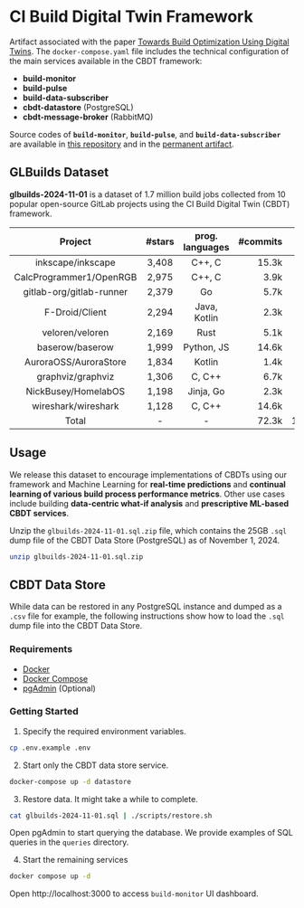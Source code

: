# CI Build Digital Twin Framework

Artifact associated with the paper [Towards Build Optimization Using Digital Twins](https://arxiv.org/abs/2503.19381).
The `docker-compose.yaml` file includes the technical configuration of the main services available in the CBDT framework:

* __build-monitor__
* __build-pulse__
* __build-data-subscriber__
* __cbdt-datastore__ (PostgreSQL)
* __cbdt-message-broker__ (RabbitMQ)

Source codes of __`build-monitor`__, __`build-pulse`__, and  __`build-data-subscriber`__ are available in [this repository](https://gitlab.com/ets-devops/pipelines/digital-twin) and in the [permanent artifact](https://doi.org/10.6084/m9.figshare.27641388).


## GLBuilds Dataset

__glbuilds-2024-11-01__ is a dataset of 1.7 million build jobs collected from 10 popular open-source GitLab projects using the CI Build Digital Twin (CBDT) framework.

|        __Project__       | __#stars__ | __prog. languages__ | __#commits__ | __#jobs__ |
|:------------------------:|:----------:|:-------------------:|-------------:|:---------:|
| inkscape/inkscape        |      3,408 | C++, C              |        15.3k |   201,206 |
| CalcProgrammer1/OpenRGB  |      2,975 | C++, C              |         3.9k |    81,316 |
| gitlab-org/gitlab-runner |      2,379 | Go                  |         5.7k |   422,720 |
| F-Droid/Client           |      2,294 | Java, Kotlin        |         2.3k |    11,962 |
| veloren/veloren          |      2,169 | Rust                |         5.1k |    54,484 |
| baserow/baserow          |      1,999 | Python, JS          |        14.6k |   299,900 |
| AuroraOSS/AuroraStore    |      1,834 | Kotlin              |         1.4k |     3,313 |
| graphviz/graphviz        |      1,306 | C, C++              |         6.7k |   414,559 |
| NickBusey/HomelabOS      |      1,198 | Jinja, Go           |         2.3k |     4,637 |
| wireshark/wireshark      |      1,128 | C, C++              |        14.6k |   200,038 |
| Total                    |          - | -                   |        72.3k | 1,694,135 |

## Usage

We release this dataset to encourage implementations of CBDTs using our framework and Machine Learning for __real-time predictions__ and __continual learning of various build process performance metrics__. Other use cases include building __data-centric what-if analysis__ and __prescriptive ML-based CBDT services__.

Unzip the `glbuilds-2024-11-01.sql.zip` file, which contains the 25GB `.sql` dump file of the CBDT Data Store (PostgreSQL) as of November 1, 2024.

```bash
unzip glbuilds-2024-11-01.sql.zip
```

## CBDT Data Store

While data can be restored in any PostgreSQL instance and dumped as a `.csv` file for example, the  following instructions show how to load the `.sql` dump file into the CBDT Data Store.

### Requirements

* [Docker](https://docs.docker.com/engine/install/)
* [Docker Compose](https://docs.docker.com/compose/install/)
* [pgAdmin](https://www.pgadmin.org/) (Optional)

### Getting Started

1. Specify the required environment variables.

```bash
cp .env.example .env
```

2. Start only the CBDT data store service.

```bash
docker-compose up -d datastore
```

3. Restore data. It might take a while to complete.

```bash
cat glbuilds-2024-11-01.sql | ./scripts/restore.sh
```
Open pgAdmin to start querying the database. We provide examples of SQL queries in the `queries` directory.


4. Start the remaining services

```bash
docker compose up -d
```
Open http://localhost:3000 to access `build-monitor` UI dashboard.
